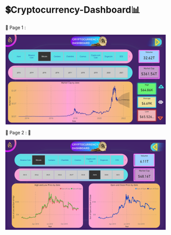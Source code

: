 # 💲Cryptocurrency-Dashboard📊

  📍 Page 1 : 
  
  ![Dashboard-Screenshot](Assets/Cryptocurrency_Dashboard_Page-1.png) 
  
  📍 Page 2 : 🔗
  
  ![Dashboard-Screenshot](Assets/Cryptocurrency_Dashboard_Page-2.png)
